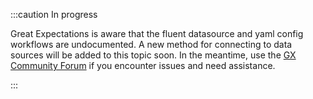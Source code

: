 :::caution In progress

Great Expectations is aware that the fluent datasource and yaml config workflows are undocumented. A new method for connecting to data sources will be added to this topic soon. In the meantime, use the [GX Community Forum](https://discourse.greatexpectations.io/) if you encounter issues and need assistance.

:::